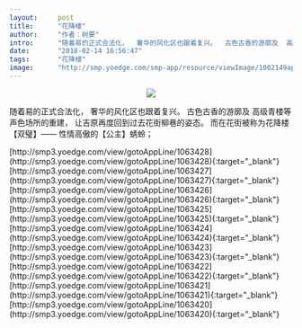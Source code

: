 ```yaml
---
layout:     post
title:      "花降楼"
author:     "作者：树要"
intro:      "随着易的正式合法化，  奢华的风化区也跟着复兴。  古色古香的游廓及  高级青楼等声色场所的重建，  让吉原再度回到过去花街柳巷的姿态。  而在花街被称为花降楼【双璧】——  性情高傲的【公主】蜻蛉；"
date:       "2018-02-14 16:56:47"
tags:       "花降楼"
image:      "http://smp.yoedge.com/smp-app/resource/viewImage/1002149appline.png"
---
```

<div style="text-align: center">
<p><img src="http://smp.yoedge.com/smp-app/resource/viewImage/1002149appline.png"/></p>
</div>
<p class="post-meta">
<span>随着易的正式合法化，  奢华的风化区也跟着复兴。  古色古香的游廓及  高级青楼等声色场所的重建，  让吉原再度回到过去花街柳巷的姿态。  而在花街被称为花降楼【双璧】——  性情高傲的【公主】蜻蛉；</span>
</p>
[http://smp3.yoedge.com/view/gotoAppLine/1063428](http://smp3.yoedge.com/view/gotoAppLine/1063428){:target="_blank"}
[http://smp3.yoedge.com/view/gotoAppLine/1063427](http://smp3.yoedge.com/view/gotoAppLine/1063427){:target="_blank"}
[http://smp3.yoedge.com/view/gotoAppLine/1063426](http://smp3.yoedge.com/view/gotoAppLine/1063426){:target="_blank"}
[http://smp3.yoedge.com/view/gotoAppLine/1063425](http://smp3.yoedge.com/view/gotoAppLine/1063425){:target="_blank"}
[http://smp3.yoedge.com/view/gotoAppLine/1063424](http://smp3.yoedge.com/view/gotoAppLine/1063424){:target="_blank"}
[http://smp3.yoedge.com/view/gotoAppLine/1063423](http://smp3.yoedge.com/view/gotoAppLine/1063423){:target="_blank"}
[http://smp3.yoedge.com/view/gotoAppLine/1063422](http://smp3.yoedge.com/view/gotoAppLine/1063422){:target="_blank"}
[http://smp3.yoedge.com/view/gotoAppLine/1063421](http://smp3.yoedge.com/view/gotoAppLine/1063421){:target="_blank"}
[http://smp3.yoedge.com/view/gotoAppLine/1063420](http://smp3.yoedge.com/view/gotoAppLine/1063420){:target="_blank"}


